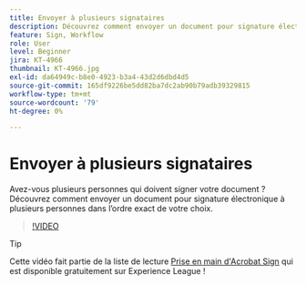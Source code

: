 ```yaml
---
title: Envoyer à plusieurs signataires
description: Découvrez comment envoyer un document pour signature électronique à plusieurs personnes dans l’ordre exact de votre choix
feature: Sign, Workflow
role: User
level: Beginner
jira: KT-4966
thumbnail: KT-4966.jpg
exl-id: da64949c-b8e0-4923-b3a4-43d2d6dbd4d5
source-git-commit: 165df9226be5dd82ba7dc2ab90b79adb39329815
workflow-type: tm+mt
source-wordcount: '79'
ht-degree: 0%

---
```


# Envoyer à plusieurs signataires

Avez-vous plusieurs personnes qui doivent signer votre document ? Découvrez comment envoyer un document pour signature électronique à plusieurs personnes dans l’ordre exact de votre choix.

>[!VIDEO](https://video.tv.adobe.com/v/341296?quality=12&learn=on&hidetitle=true)

>[!TIP]
>
>Cette vidéo fait partie de la liste de lecture [Prise en main d&#39;Acrobat Sign](https://experienceleague.adobe.com/en/playlists/acrobat-sign-get-started-business-users) qui est disponible gratuitement sur Experience League !
